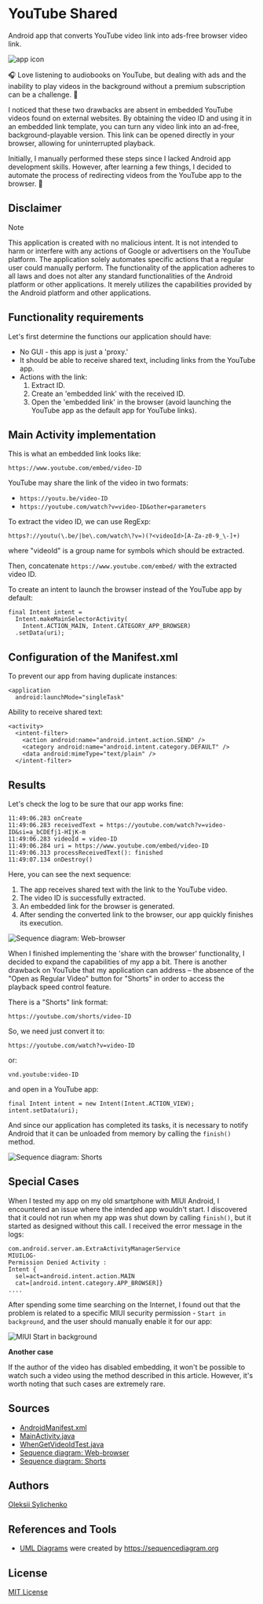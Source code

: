 # YouTube Shared
Android app that converts YouTube video link into ads-free browser video link. 

![app icon](https://github.com/asilichenko/android-share-with-browser/assets/1503214/b14bccd7-ea1c-4de0-9377-2098cbe591c3)

🎧 Love listening to audiobooks on YouTube, but dealing with ads and the inability to play videos in the background without a premium subscription can be a challenge. 🤔

I noticed that these two drawbacks are absent in embedded YouTube videos found on external websites. By obtaining the video ID and using it in an embedded link template, you can turn any video link into an ad-free, background-playable version. This link can be opened directly in your browser, allowing for uninterrupted playback.

Initially, I manually performed these steps since I lacked Android app development skills. However, after learning a few things, I decided to automate the process of redirecting videos from the YouTube app to the browser. 🔄

## Disclaimer

> [!NOTE]
> This application is created with no malicious intent. It is not intended to harm or interfere with any actions of Google or advertisers on the YouTube platform. The application solely automates specific actions that a regular user could manually perform. The functionality of the application adheres to all laws and does not alter any standard functionalities of the Android platform or other applications. It merely utilizes the capabilities provided by the Android platform and other applications.

## Functionality requirements

Let's first determine the functions our application should have:

* No GUI - this app is just a 'proxy.'
* It should be able to receive shared text, including links from the YouTube app.
* Actions with the link:
  1. Extract ID.
  1. Create an 'embedded link' with the received ID.
  1. Open the 'embedded link' in the browser (avoid launching the YouTube app as the default app for YouTube links).
 
## Main Activity implementation

This is what an embedded link looks like:
```
https://www.youtube.com/embed/video-ID
```

YouTube may share the link of the video in two formats:
* `https://youtu.be/video-ID`
* `https://youtube.com/watch?v=video-ID&other=parameters`

To extract the video ID, we can use RegExp:
```
https?://youtu(\.be/|be\.com/watch\?v=)(?<videoId>[A-Za-z0-9_\-]+)
```
where "videoId" is a group name for symbols which should be extracted.

Then, concatenate `https://www.youtube.com/embed/` with the extracted video ID.

To create an intent to launch the browser instead of the YouTube app by default:
```
final Intent intent = 
  Intent.makeMainSelectorActivity(
    Intent.ACTION_MAIN, Intent.CATEGORY_APP_BROWSER)
  .setData(uri);
```

## Configuration of the Manifest.xml

To prevent our app from having duplicate instances:
```
<application
  android:launchMode="singleTask"
```

Ability to receive shared text:
```
<activity>
  <intent-filter>
    <action android:name="android.intent.action.SEND" />
    <category android:name="android.intent.category.DEFAULT" />
    <data android:mimeType="text/plain" />
  </intent-filter>
```

## Results

Let's check the log to be sure that our app works fine:
```
11:49:06.283 onCreate
11:49:06.283 receivedText = https://youtube.com/watch?v=video-ID&si=a_bCDEfj1-HIjK-m
11:49:06.283 videoId = video-ID
11:49:06.284 uri = https://www.youtube.com/embed/video-ID
11:49:06.313 processReceivedText(): finished
11:49:07.134 onDestroy()
```
Here, you can see the next sequence:
1. The app receives shared text with the link to the YouTube video.
1. The video ID is successfully extracted.
1. An embedded link for the browser is generated.
1. After sending the converted link to the browser, our app quickly finishes its execution.

![Sequence diagram: Web-browser](docs/uml/img/sequence-diagram.png)

When I finished implementing the 'share with the browser' functionality, I decided to expand the capabilities of my app a bit. There is another drawback on YouTube that my application can address – the absence of the "Open as Regular Video" button for "Shorts" in order to access the playback speed control feature.

There is a "Shorts" link format:
```
https://youtube.com/shorts/video-ID
```

So, we need just convert it to:
```
https://youtube.com/watch?v=video-ID
```
or:
```
vnd.youtube:video-ID
```

and open in a YouTube app:
```
final Intent intent = new Intent(Intent.ACTION_VIEW);
intent.setData(uri);
```

And since our application has completed its tasks, it is necessary to notify Android that it can be unloaded from memory by calling the `finish()` method.

![Sequence diagram: Shorts](docs/uml/img/shorts-sequence.png)

## Special Cases

When I tested my app on my old smartphone with MIUI Android, I encountered an issue where the intended app wouldn't start. I discovered that it could not run when my app was shut down by calling `finish()`, but it started as designed without this call. I received the error message in the logs:
```
com.android.server.am.ExtraActivityManagerService
MIUILOG-
Permission Denied Activity :
Intent {
  sel=act=android.intent.action.MAIN
  cat=[android.intent.category.APP_BROWSER]}
....
```

After spending some time searching on the Internet, I found out that the problem is related to a specific MIUI security permission - `Start in background`, and the user should manually enable it for our app:

![MIUI Start in background](https://github.com/asilichenko/android-youtube-shared/assets/1503214/7c9b4903-464f-4029-b09f-552071b118b0)

**Another case**

If the author of the video has disabled embedding, it won't be possible to watch such a video using the method described in this article. However, it's worth noting that such cases are extremely rare.

## Sources
* [AndroidManifest.xml](app/src/main/AndroidManifest.xml)
* [MainActivity.java](app/src/main/java/ua/in/asilichenko/youtubeshared/MainActivity.java)
* [WhenGetVideoIdTest.java](app/src/test/java/ua/in/asilichenko/youtubeshared/WhenGetVideoIdTest.java)
* [Sequence diagram: Web-browser](docs/uml/txt/sequence-diagram.txt)
* [Sequence diagram: Shorts](docs/uml/txt/shorts-sequence.txt)

## Authors
[Oleksii Sylichenko](https://github.com/asilichenko)

## References and Tools
* [UML Diagrams](docs/uml) were created by https://sequencediagram.org

## License
[MIT License](LICENSE)
